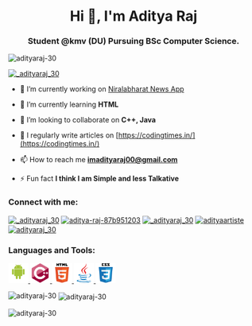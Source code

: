 <h1 align="center">Hi 👋, I'm Aditya Raj</h1>
<h3 align="center">Student @kmv (DU) Pursuing BSc Computer Science.</h3>

<p align="left"> <img src="https://komarev.com/ghpvc/?username=adityaraj-30&label=Profile%20views&color=0e75b6&style=flat" alt="adityaraj-30" /> </p>

<p align="left"> <a href="https://twitter.com/_adityaraj_30" target="blank"><img src="https://img.shields.io/twitter/follow/_adityaraj_30?logo=twitter&style=for-the-badge" alt="_adityaraj_30" /></a> </p>

- 🔭 I’m currently working on [Niralabharat News App](https://play.google.com/store/apps/details?id=com.niralabharat.news)

- 🌱 I’m currently learning **HTML**

- 👯 I’m looking to collaborate on **C++, Java**

- 📝 I regularly write articles on [https://codingtimes.in/](https://codingtimes.in/)

- 📫 How to reach me **imadityaraj00@gmail.com**

- ⚡ Fun fact **I think I am Simple and less Talkative**

<h3 align="left">Connect with me:</h3>
<p align="left">
<a href="https://twitter.com/_adityaraj_30" target="blank"><img align="center" src="https://raw.githubusercontent.com/rahuldkjain/github-profile-readme-generator/master/src/images/icons/Social/twitter.svg" alt="_adityaraj_30" height="30" width="40" /></a>
<a href="https://linkedin.com/in/aditya-raj-87b951203" target="blank"><img align="center" src="https://raw.githubusercontent.com/rahuldkjain/github-profile-readme-generator/master/src/images/icons/Social/linked-in-alt.svg" alt="aditya-raj-87b951203" height="30" width="40" /></a>
<a href="https://instagram.com/_adityaraj_30" target="blank"><img align="center" src="https://raw.githubusercontent.com/rahuldkjain/github-profile-readme-generator/master/src/images/icons/Social/instagram.svg" alt="_adityaraj_30" height="30" width="40" /></a>
<a href="https://www.youtube.com/c/adityaartiste" target="blank"><img align="center" src="https://raw.githubusercontent.com/rahuldkjain/github-profile-readme-generator/master/src/images/icons/Social/youtube.svg" alt="adityaartiste" height="30" width="40" /></a>
<a href="https://www.hackerrank.com/adityaraj_30" target="blank"><img align="center" src="https://raw.githubusercontent.com/rahuldkjain/github-profile-readme-generator/master/src/images/icons/Social/hackerrank.svg" alt="adityaraj_30" height="30" width="40" /></a>
</p>

<h3 align="left">Languages and Tools:</h3>
<p align="left"> <a href="https://developer.android.com" target="_blank"> <img src="https://raw.githubusercontent.com/devicons/devicon/master/icons/android/android-original-wordmark.svg" alt="android" width="40" height="40"/> </a> <a href="https://www.w3schools.com/cpp/" target="_blank"> <img src="https://raw.githubusercontent.com/devicons/devicon/master/icons/cplusplus/cplusplus-original.svg" alt="cplusplus" width="40" height="40"/> </a> <a href="https://www.w3.org/html/" target="_blank"> <img src="https://raw.githubusercontent.com/devicons/devicon/master/icons/html5/html5-original-wordmark.svg" alt="html5" width="40" height="40"/> </a> <a href="https://www.java.com" target="_blank"> <img src="https://raw.githubusercontent.com/devicons/devicon/master/icons/java/java-original.svg" alt="java" width="40" height="40"/> </a>  <a href="https://www.w3schools.com/css/" target="_blank"> <img src="https://raw.githubusercontent.com/devicons/devicon/master/icons/css3/css3-original-wordmark.svg" alt="css3" width="40" height="40"/> </a></p>

<p><img align="left" src="https://github-readme-stats.vercel.app/api/top-langs?username=adityaraj-30&show_icons=true&locale=en&layout=compact" alt="adityaraj-30" /></p>

<p>&nbsp;<img align="center" src="https://github-readme-stats.vercel.app/api?username=adityaraj-30&show_icons=true&locale=en" alt="adityaraj-30" /></p>

<p><img align="center" src="https://github-readme-streak-stats.herokuapp.com/?user=adityaraj-30&" alt="adityaraj-30" /></p>

